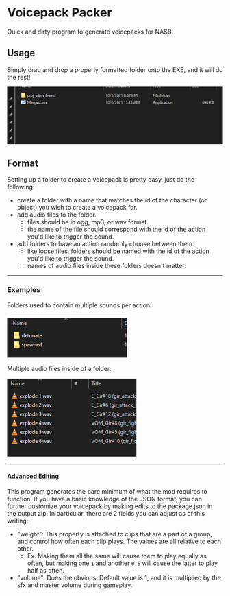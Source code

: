 # Voicepack Packer
Quick and dirty program to generate voicepacks for NASB.

## Usage
Simply drag and drop a properly formatted folder onto the EXE, and it will do the rest!

![alt text](https://github.com/DeadlyKitten/NickVoicepackPacker/blob/master/Resources/demo.gif?raw=true)

## Format
Setting up a folder to create a voicepack is pretty easy, just do the following:
- create a folder with a name that matches the id of the character (or object) you wish to create a voicepack for.
- add audio files to the folder.
  - files should be in ogg, mp3, or wav format.
  - the name of the file should correspond with the id of the action you'd like to trigger the sound.
- add folders to have an action randomly choose between them.
  - like loose files, folders should be named with the id of the action you'd like to trigger the sound.
  - names of audio files inside these folders doesn't matter.
  
------

  ### Examples
  
  Folders used to contain multiple sounds per action:
  
  ![alt text](https://github.com/DeadlyKitten/NickVoicepackPacker/blob/master/Resources/screenshot_contents_1.png?raw=true)
  
  Multiple audio files inside of a folder:
  
  ![alt text](https://github.com/DeadlyKitten/NickVoicepackPacker/blob/master/Resources/Screenshot_contents_2.png?raw=true)
  
  -----
  
  #### Advanced Editing
  
  This program generates the bare minimum of what the mod requires to function. If you have a basic knowledge of the JSON format, you can further customize your voicepack by making edits to the package.json in the output zip.
  In particular, there are 2 fields you can adjust as of this writing:
  - "weight": This property is attached to clips that are a part of a group, and control how often each clip plays. The values are all relative to each other.
    - Ex. Making them all the same will cause them to play equally as often, but making one `1` and another `0.5` will cause the latter to play half as often.
  - "volume": Does the obvious. Default value is 1, and it is multiplied by the sfx and master volume during gameplay.
